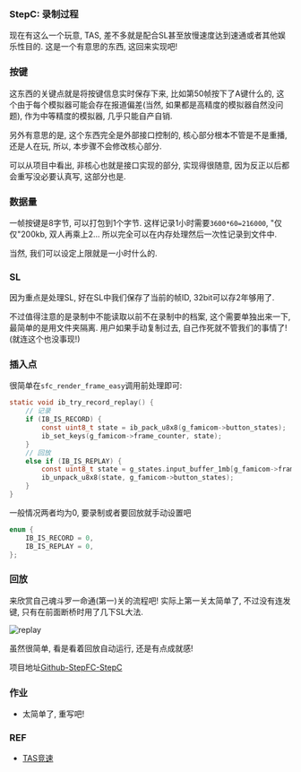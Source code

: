 ### StepC: 录制过程
现在有这么一个玩意, TAS, 差不多就是配合SL甚至放慢速度达到速通或者其他娱乐性目的. 这是一个有意思的东西, 这回来实现吧!

### 按键
这东西的关键点就是将按键信息实时保存下来, 比如第50帧按下了A键什么的, 这个由于每个模拟器可能会存在报道偏差(当然, 如果都是高精度的模拟器自然没问题), 作为中等精度的模拟器, 几乎只能自产自销.

另外有意思的是, 这个东西完全是外部接口控制的, 核心部分根本不管是不是重播, 还是人在玩, 所以, 本步骤不会修改核心部分.

可以从项目中看出, 非核心也就是接口实现的部分, 实现得很随意, 因为反正以后都会重写没必要认真写, 这部分也是. 

### 数据量
一帧按键是8字节, 可以打包到1个字节. 这样记录1小时需要```3600*60=216000```, "仅仅"200kb, 双人再乘上2...  所以完全可以在内存处理然后一次性记录到文件中.

当然, 我们可以设定上限就是一小时什么的.

### SL
因为重点是处理SL, 好在SL中我们保存了当前的帧ID, 32bit可以存2年够用了.

不过值得注意的是录制中不能读取以前不在录制中的档案, 这个需要单独出来一下, 最简单的是用文件夹隔离. 用户如果手动复制过去, 自己作死就不管我们的事情了!(就连这个也没事现!)

### 插入点
很简单在```sfc_render_frame_easy```调用前处理即可:
```c
static void ib_try_record_replay() {
    // 记录
    if (IB_IS_RECORD) {
        const uint8_t state = ib_pack_u8x8(g_famicom->button_states);
        ib_set_keys(g_famicom->frame_counter, state);
    }
    // 回放
    else if (IB_IS_REPLAY) {
        const uint8_t state = g_states.input_buffer_1mb[g_famicom->frame_counter];
        ib_unpack_u8x8(state, g_famicom->button_states);
    }
}
```

一般情况两者均为0, 要录制或者要回放就手动设置吧
```c
enum {
    IB_IS_RECORD = 0,
    IB_IS_REPLAY = 0,
};
```

### 回放
来欣赏自己魂斗罗一命通(第一)关的流程吧! 实际上第一关太简单了, 不过没有连发键, 只有在前面断桥时用了几下SL大法.

![replay](./replay.gif)

虽然很简单, 看是看着回放自动运行, 还是有点成就感! 

项目地址[Github-StepFC-StepC](https://github.com/dustpg/StepFC/tree/master/stepc)

### 作业
 - 太简单了, 重写吧!

### REF
 - [TAS竞速](https://zh.wikipedia.org/wiki/TAS競速)
